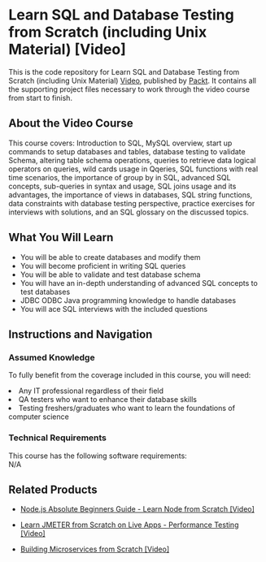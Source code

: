 # Learn SQL and Database Testing from Scratch (including Unix Material) [Video]
This is the code repository for Learn SQL and Database Testing from Scratch (including Unix Material) [Video](https://www.packtpub.com/application-development/learn-sql-and-database-testing-scratch-unix-material-video), published by [Packt](https://www.packtpub.com/?utm_source=github). It contains all the supporting project files necessary to work through the video course from start to finish.

## About the Video Course
This course covers: Introduction to SQL, MySQL overview, start up commands to setup databases and tables, database testing to validate Schema, altering table schema operations, queries to retrieve data logical operators on queries, wild cards usage in Qqeries, SQL functions with real time scenarios, the importance of group by in SQL, advanced SQL concepts, sub-queries in syntax and usage, SQL joins usage and its advantages, the importance of views in databases, SQL string functions, data constraints with database testing perspective, practice exercises for interviews with solutions, and an SQL glossary on the discussed topics.

<H2>What You Will Learn</H2>
<DIV class=book-info-will-learn-text>
<UL>
<LI> You will be able to create databases and modify them</LI>
<LI> You will become proficient in writing SQL queries </LI>
<LI> You will be able to validate and test database schema</LI>
<LI> You will have an in-depth understanding of advanced SQL concepts to test databases </LI>
<LI> JDBC ODBC Java programming knowledge to handle databases </LI>
<LI> You will ace SQL interviews with the included questions </LI>
</UL></DIV>

## Instructions and Navigation
### Assumed Knowledge
To fully benefit from the coverage included in this course, you will need:<br/>
<DIV class=book-info-will-learn-text>
<LI> Any IT professional regardless of their field</LI>
<LI> QA testers who want to enhance their database skills</LI>
<LI> Testing freshers/graduates who want to learn the foundations of computer science </LI>
</UL><DIV>

### Technical Requirements
This course has the following software requirements:<br/>
N/A

## Related Products
* [Node.js Absolute Beginners Guide - Learn Node from Scratch [Video]](https://www.packtpub.com/application-development/nodejs-absolute-beginners-guide-learn-node-scratch-video)

* [Learn JMETER from Scratch on Live Apps - Performance Testing [Video]](https://www.packtpub.com/application-development/learn-jmeter-scratch-live-apps-performance-testing-video)

* [Building Microservices from Scratch [Video]](https://www.packtpub.com/application-development/building-microservices-scratch-video)
